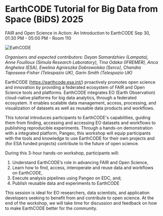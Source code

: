 # EarthCODE Tutorial for Big Data from Space (BiDS) 2025

FAIR and Open Science in Action: An Introduction to EarthCODE
Sep 30, 01:30 PM - 05:00 PM - Room 110

![EathCODE](https://esa-earthcode.github.io/documentation/img/EarthCODE_kv_transparent.png)

*Organisers and expected contributors: Deyan Samardzhiev (Lampata), Anne Fouilloux (Simula Research Laboratory), Tina Odaka (IFREMER), Anca Anghelea (ESA), Ewelina Agnieszka Dobrowolska (Serco), Chandra Taposeea-Fisher (Telespazio UK), Garin Smith (Telespazio UK)*

EarthCODE (https://earthcode.esa.int/) proactively promotes open science and innovation by providing a federated ecosystem of FAIR and Open Science tools and platforms. EarthCODE integrates EO (Earth Observation) cloud-native platforms for big data analytics, through a federated ecosystem. It enables scalable data management, access, processing, and visualization of datasets as well as reusable data products and workflows.

This tutorial introduces participants to EarthCODE's capabilities, guiding them from finding, accessing and accessing EO datasets and workflows to publishing reproducible experiments. Through a hands-on demonstration with a integrated platform, Pangeo, this workshop will equip participants with the tools and knowledge to use EarthCODE for their own projects and (for ESA funded projects) contribute to the future of open science.

During this 3-hour hands-on workshop, participants will:
1. Understand EarthCODE’s role in advancing FAIR and Open Science,
2. Learn how to find, access, interoperate and reuse data and workflows on EarthCODE,
3. Execute analysis pipelines using Pangeo on EDC, and;
4. Publish reusable data and experiments to EarthCODE

This session is ideal for EO researchers, data scientists, and application developers seeking to benefit from and contribute to open science. At the end of the workshop, we will take time for discussion and feedback on how to make EarthCODE better for the community.

